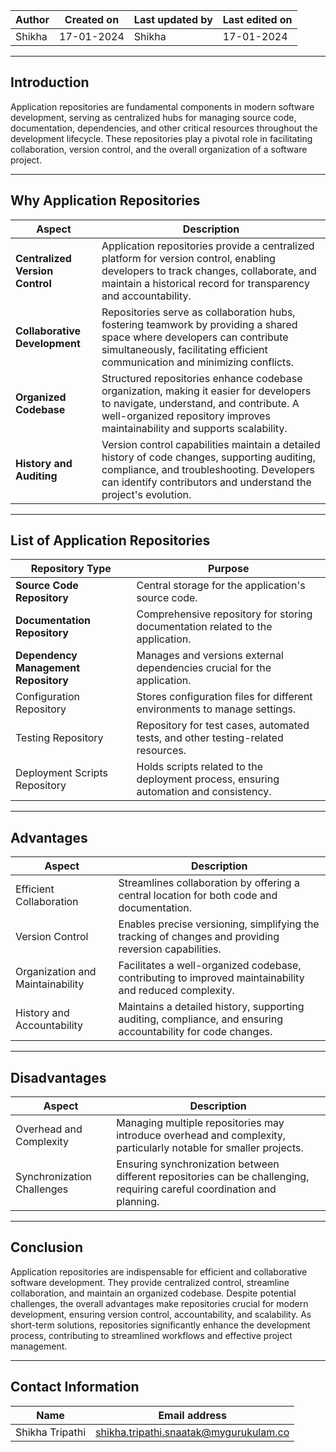 | Author |	Created on | Last updated by | Last edited on |
|--------|-------------|-----------------|----------------|
| Shikha | 17-01-2024 | Shikha    |   17-01-2024 |

------------------------------------------------------------------------------------------------------------------------------------------------
## Introduction
   Application repositories are fundamental components in modern software development, serving as centralized hubs for managing source code, 
   documentation, dependencies, and other critical resources throughout the development lifecycle. These repositories play a pivotal role in 
   facilitating collaboration, version control, and the overall organization of a software project.

   ----------------------------------------------------------------------------------------------------------------------------------------------

   ## Why Application Repositories
  
  | Aspect | Description  |
  |--------|--------------|
  |**Centralized Version Control**| Application repositories provide a centralized platform for version control, enabling developers to track changes, collaborate, and maintain a historical record for transparency and accountability. |
  | **Collaborative Development**|	Repositories serve as collaboration hubs, fostering teamwork by providing a shared space where developers can contribute simultaneously, facilitating efficient communication and minimizing conflicts. |
  | **Organized Codebase** |	Structured repositories enhance codebase organization, making it easier for developers to navigate, understand, and contribute. A well-organized repository improves maintainability and supports scalability. |
  | **History and Auditing** | Version control capabilities maintain a detailed history of code changes, supporting auditing, compliance, and troubleshooting. Developers can identify contributors and understand the project's evolution. |
  
-----------------------------------------------------------------------------------------------------------------------------------------------

## List of Application Repositories

 | Repository Type | Purpose |
 |-----------------|---------|
 | **Source Code Repository** | Central storage for the application's source code. |
 |**Documentation Repository** |	Comprehensive repository for storing documentation related to the application. |
 | **Dependency Management Repository**| Manages and versions external dependencies crucial for the application. |
 | Configuration Repository |	Stores configuration files for different environments to manage settings. |
 | Testing Repository | Repository for test cases, automated tests, and other testing-related resources. |
 | Deployment Scripts Repository	| Holds scripts related to the deployment process, ensuring automation and consistency. |

 
-----------------------------------------------------------------------------------------------------------------------------------------------          
## Advantages

| Aspect	| Description |
|--------|-------------|
| Efficient Collaboration	| Streamlines collaboration by offering a central location for both code and documentation. |
| Version Control	| Enables precise versioning, simplifying the tracking of changes and providing reversion capabilities. |
| Organization and Maintainability | Facilitates a well-organized codebase, contributing to improved maintainability and reduced complexity. |
| History and Accountability | Maintains a detailed history, supporting auditing, compliance, and ensuring accountability for code changes. |


-----------------------------------------------------------------------------------------------------------------------------------------------

## Disadvantages

| Aspect	| Description |
|--------|-------------|
| Overhead and Complexity	| Managing multiple repositories may introduce overhead and complexity, particularly notable for smaller projects. |
| Synchronization Challenges | Ensuring synchronization between different repositories can be challenging, requiring careful coordination and planning. |



------------------------------------------------------------------------------------------------------------------------------------------------

## Conclusion
   Application repositories are indispensable for efficient and collaborative software development. They provide centralized control, 
   streamline collaboration, and maintain an organized codebase. Despite potential challenges, the overall advantages make repositories 
   crucial for modern development, ensuring version control, accountability, and scalability. As short-term solutions, repositories 
   significantly enhance the development process, contributing to streamlined workflows and effective project management.

***

## Contact Information
   | Name	| Email address |
   |--------|---------------|
   | Shikha Tripathi | shikha.tripathi.snaatak@mygurukulam.co |
